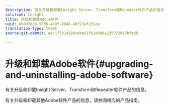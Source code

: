 ```yaml
---
description: 有关升级和卸载Insight Server、Transform和Repeater软件产品的信息。
solution: Insight
title: 升级和卸载Adobe软件
uuid: 6b4d7dd8-58d6-449f-9048-46f23af255ea
translation-type: tm+mt
source-git-commit: aec1f7b14198cdde91f61d490a235022943bfedb

---
```



# 升级和卸载Adobe软件{#upgrading-and-uninstalling-adobe-software}

有关升级和卸载Insight Server、Transform和Repeater软件产品的信息。

有关升级和卸载其他Adobe软件产品的信息，请参阅相应的产品指南。
